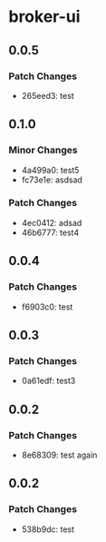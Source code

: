 # broker-ui

## 0.0.5

### Patch Changes

- 265eed3: test

## 0.1.0

### Minor Changes

- 4a499a0: test5
- fc73e1e: asdsad

### Patch Changes

- 4ec0412: adsad
- 46b6777: test4

## 0.0.4

### Patch Changes

- f6903c0: test

## 0.0.3

### Patch Changes

- 0a61edf: test3

## 0.0.2

### Patch Changes

- 8e68309: test again

## 0.0.2

### Patch Changes

- 538b9dc: test
